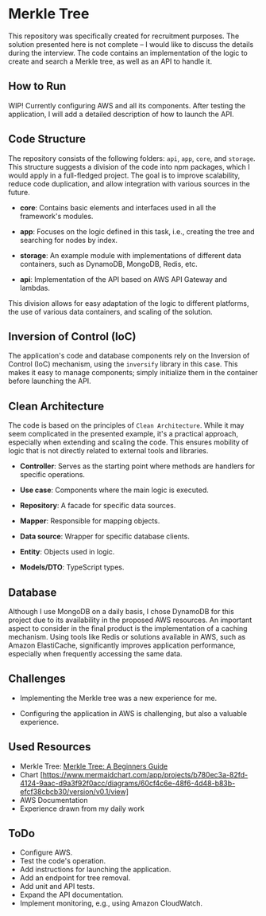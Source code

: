 # Merkle Tree

This repository was specifically created for recruitment purposes. The solution presented here is not complete – I would like to discuss the details during the interview. The code contains an implementation of the logic to create and search a Merkle tree, as well as an API to handle it.

## How to Run

WIP! Currently configuring AWS and all its components. After testing the application, I will add a detailed description of how to launch the API.

## Code Structure

The repository consists of the following folders: `api`, `app`, `core`, and `storage`. This structure suggests a division of the code into npm packages, which I would apply in a full-fledged project. The goal is to improve scalability, reduce code duplication, and allow integration with various sources in the future.

- **core**: Contains basic elements and interfaces used in all the framework's modules.
  
- **app**: Focuses on the logic defined in this task, i.e., creating the tree and searching for nodes by index.

- **storage**: An example module with implementations of different data containers, such as DynamoDB, MongoDB, Redis, etc.

- **api**: Implementation of the API based on AWS API Gateway and lambdas.

This division allows for easy adaptation of the logic to different platforms, the use of various data containers, and scaling of the solution.

## Inversion of Control (IoC)

The application's code and database components rely on the Inversion of Control (IoC) mechanism, using the `inversify` library in this case. This makes it easy to manage components; simply initialize them in the container before launching the API.

## Clean Architecture

The code is based on the principles of `Clean Architecture`. While it may seem complicated in the presented example, it's a practical approach, especially when extending and scaling the code. This ensures mobility of logic that is not directly related to external tools and libraries.

- **Controller**: Serves as the starting point where methods are handlers for specific operations.

- **Use case**: Components where the main logic is executed.

- **Repository**: A facade for specific data sources.

- **Mapper**: Responsible for mapping objects.

- **Data source**: Wrapper for specific database clients.

- **Entity**: Objects used in logic.

- **Models/DTO**: TypeScript types.

## Database

Although I use MongoDB on a daily basis, I chose DynamoDB for this project due to its availability in the proposed AWS resources. An important aspect to consider in the final product is the implementation of a caching mechanism. Using tools like Redis or solutions available in AWS, such as Amazon ElastiCache, significantly improves application performance, especially when frequently accessing the same data.

## Challenges

- Implementing the Merkle tree was a new experience for me.

- Configuring the application in AWS is challenging, but also a valuable experience.

## Used Resources

- Merkle Tree: [Merkle Tree: A Beginners Guide](https://kba.ai/merkle-tree-a-beginners-guide/)
- Chart [https://www.mermaidchart.com/app/projects/b780ec3a-82fd-4124-9aac-d9a3f92f0acc/diagrams/60cf4c6e-48f6-4d48-b83b-efcf38cbcb30/version/v0.1/view]
- AWS Documentation
- Experience drawn from my daily work

## ToDo

- Configure AWS.
- Test the code's operation.
- Add instructions for launching the application.
- Add an endpoint for tree removal.
- Add unit and API tests.
- Expand the API documentation.
- Implement monitoring, e.g., using Amazon CloudWatch.